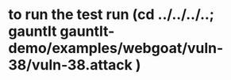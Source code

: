 # to run the test run (cd ../../../..; gauntlt gauntlt-demo/examples/webgoat/vuln-38/vuln-38.attack )
